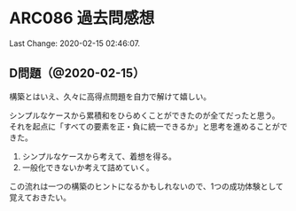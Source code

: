 # ARC086 過去問感想

Last Change: 2020-02-15 02:46:07.

## D問題（@2020-02-15）

構築とはいえ、久々に高得点問題を自力で解けて嬉しい。

シンプルなケースから累積和をひらめくことができたのが全てだったと思う。
それを起点に「すべての要素を正・負に統一できるか」と思考を進めることができた。

1. シンプルなケースから考えて、着想を得る。
2. 一般化できないか考えて詰めていく。

この流れは一つの構築のヒントになるかもしれないので、1つの成功体験として覚えておきたい。

